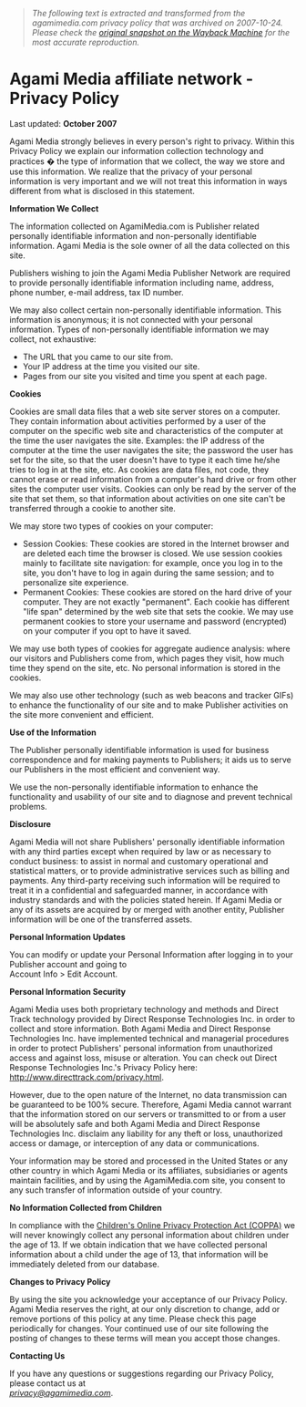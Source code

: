 > *The following text is extracted and transformed from the agamimedia.com privacy policy that was archived on 2007-10-24. Please check the [original snapshot on the Wayback Machine](https://web.archive.org/web/20071024131226id_/http%3A//www.agamimedia.com/privacy-policy) for the most accurate reproduction.*

# Agami Media affiliate network - Privacy Policy

Last updated: **October 2007**

Agami Media strongly believes in every person's right to privacy. Within this Privacy Policy we explain our information collection technology and practices � the type of information that we collect, the way we store and use this information. We realize that the privacy of your personal information is very important and we will not treat this information in ways different from what is disclosed in this statement. 

**Information We Collect**

The information collected on AgamiMedia.com is Publisher related personally identifiable information and non-personally identifiable information. Agami Media is the sole owner of all the data collected on this site.

Publishers wishing to join the Agami Media Publisher Network are required to provide personally identifiable information including name, address, phone number, e-mail address, tax ID number. 

We may also collect certain non-personally identifiable information. This information is anonymous; it is not connected with your personal information. Types of non-personally identifiable information we may collect, not exhaustive: 

  * The URL that you came to our site from.
  * Your IP address at the time you visited our site.
  * Pages from our site you visited and time you spent at each page.



**Cookies**

Cookies are small data files that a web site server stores on a computer. They contain information about activities performed by a user of the computer on the specific web site and characteristics of the computer at the time the user navigates the site. Examples: the IP address of the computer at the time the user navigates the site; the password the user has set for the site, so that the user doesn't have to type it each time he/she tries to log in at the site, etc. As cookies are data files, not code, they cannot erase or read information from a computer's hard drive or from other sites the computer user visits. Cookies can only be read by the server of the site that set them, so that information about activities on one site can't be transferred through a cookie to another site.

We may store two types of cookies on your computer: 

  * Session Cookies: These cookies are stored in the Internet browser and are deleted each time the browser is closed. We use session cookies mainly to facilitate site navigation: for example, once you log in to the site, you don't have to log in again during the same session; and to personalize site experience.
  * Permanent Cookies: These cookies are stored on the hard drive of your computer. They are not exactly "permanent". Each cookie has different "life span" determined by the web site that sets the cookie. We may use permanent cookies to store your username and password (encrypted) on your computer if you opt to have it saved.



We may use both types of cookies for aggregate audience analysis: where our visitors and Publishers come from, which pages they visit, how much time they spend on the site, etc. No personal information is stored in the cookies.

We may also use other technology (such as web beacons and tracker GIFs) to enhance the functionality of our site and to make Publisher activities on the site more convenient and efficient. 

**Use of the Information**

The Publisher personally identifiable information is used for business correspondence and for making payments to Publishers; it aids us to serve our Publishers in the most efficient and convenient way.

We use the non-personally identifiable information to enhance the functionality and usability of our site and to diagnose and prevent technical problems.

**Disclosure**

Agami Media will not share Publishers' personally identifiable information with any third parties except when required by law or as necessary to conduct business: to assist in normal and customary operational and statistical matters, or to provide administrative services such as billing and payments. Any third-party receiving such information will be required to treat it in a confidential and safeguarded manner, in accordance with industry standards and with the policies stated herein. If Agami Media or any of its assets are acquired by or merged with another entity, Publisher information will be one of the transferred assets.

**Personal Information Updates**

You can modify or update your Personal Information after logging in to your Publisher account and going to  
Account Info > Edit Account.

**Personal Information Security**

Agami Media uses both proprietary technology and methods and Direct Track technology provided by Direct Response Technologies Inc. in order to collect and store information. Both Agami Media and Direct Response Technologies Inc. have implemented technical and managerial procedures in order to protect Publishers' personal information from unauthorized access and against loss, misuse or alteration. You can check out Direct Response Technologies Inc.'s Privacy Policy here: <http://www.directtrack.com/privacy.html>.

However, due to the open nature of the Internet, no data transmission can be guaranteed to be 100% secure. Therefore, Agami Media cannot warrant that the information stored on our servers or transmitted to or from a user will be absolutely safe and both Agami Media and Direct Response Technologies Inc. disclaim any liability for any theft or loss, unauthorized access or damage, or interception of any data or communications. 

Your information may be stored and processed in the United States or any other country in which Agami Media or its affiliates, subsidiaries or agents maintain facilities, and by using the AgamiMedia.com site, you consent to any such transfer of information outside of your country.

**No Information Collected from Children**

In compliance with the [Children's Online Privacy Protection Act (COPPA)](http://www.coppa.org/coppa.htm) we will never knowingly collect any personal information about children under the age of 13. If we obtain indication that we have collected personal information about a child under the age of 13, that information will be immediately deleted from our database.

**Changes to Privacy Policy**

By using the site you acknowledge your acceptance of our Privacy Policy. Agami Media reserves the right, at our only discretion to change, add or remove portions of this policy at any time. Please check this page periodically for changes. Your continued use of our site following the posting of changes to these terms will mean you accept those changes. 

**Contacting Us**

If you have any questions or suggestions regarding our Privacy Policy, please contact us at  
_[privacy@agamimedia.com](mailto:privacy@agamimedia.com)_.
